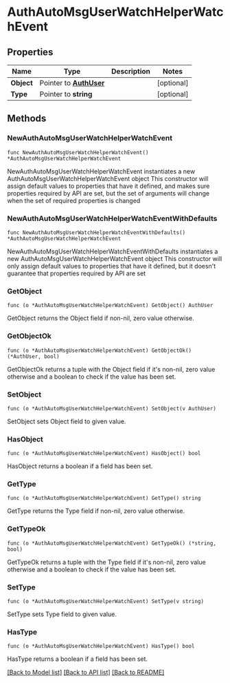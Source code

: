 # AuthAutoMsgUserWatchHelperWatchEvent

## Properties

Name | Type | Description | Notes
------------ | ------------- | ------------- | -------------
**Object** | Pointer to [**AuthUser**](authUser.md) |  | [optional] 
**Type** | Pointer to **string** |  | [optional] 

## Methods

### NewAuthAutoMsgUserWatchHelperWatchEvent

`func NewAuthAutoMsgUserWatchHelperWatchEvent() *AuthAutoMsgUserWatchHelperWatchEvent`

NewAuthAutoMsgUserWatchHelperWatchEvent instantiates a new AuthAutoMsgUserWatchHelperWatchEvent object
This constructor will assign default values to properties that have it defined,
and makes sure properties required by API are set, but the set of arguments
will change when the set of required properties is changed

### NewAuthAutoMsgUserWatchHelperWatchEventWithDefaults

`func NewAuthAutoMsgUserWatchHelperWatchEventWithDefaults() *AuthAutoMsgUserWatchHelperWatchEvent`

NewAuthAutoMsgUserWatchHelperWatchEventWithDefaults instantiates a new AuthAutoMsgUserWatchHelperWatchEvent object
This constructor will only assign default values to properties that have it defined,
but it doesn't guarantee that properties required by API are set

### GetObject

`func (o *AuthAutoMsgUserWatchHelperWatchEvent) GetObject() AuthUser`

GetObject returns the Object field if non-nil, zero value otherwise.

### GetObjectOk

`func (o *AuthAutoMsgUserWatchHelperWatchEvent) GetObjectOk() (*AuthUser, bool)`

GetObjectOk returns a tuple with the Object field if it's non-nil, zero value otherwise
and a boolean to check if the value has been set.

### SetObject

`func (o *AuthAutoMsgUserWatchHelperWatchEvent) SetObject(v AuthUser)`

SetObject sets Object field to given value.

### HasObject

`func (o *AuthAutoMsgUserWatchHelperWatchEvent) HasObject() bool`

HasObject returns a boolean if a field has been set.

### GetType

`func (o *AuthAutoMsgUserWatchHelperWatchEvent) GetType() string`

GetType returns the Type field if non-nil, zero value otherwise.

### GetTypeOk

`func (o *AuthAutoMsgUserWatchHelperWatchEvent) GetTypeOk() (*string, bool)`

GetTypeOk returns a tuple with the Type field if it's non-nil, zero value otherwise
and a boolean to check if the value has been set.

### SetType

`func (o *AuthAutoMsgUserWatchHelperWatchEvent) SetType(v string)`

SetType sets Type field to given value.

### HasType

`func (o *AuthAutoMsgUserWatchHelperWatchEvent) HasType() bool`

HasType returns a boolean if a field has been set.


[[Back to Model list]](../README.md#documentation-for-models) [[Back to API list]](../README.md#documentation-for-api-endpoints) [[Back to README]](../README.md)


